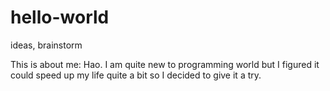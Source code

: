 # hello-world
ideas, brainstorm

This is about me: Hao. I am quite new to programming world but I figured it could speed up my life quite a bit so I decided to give it a try.
